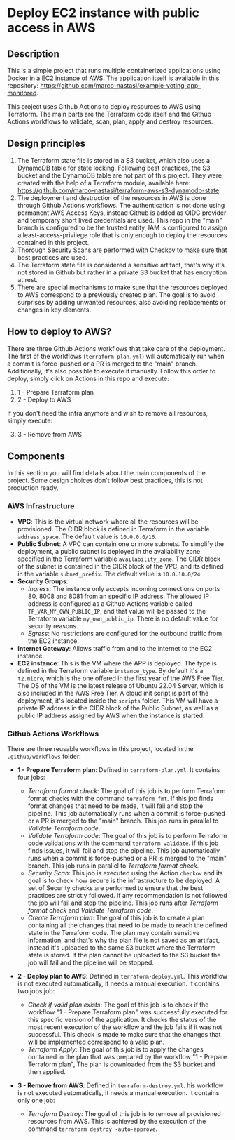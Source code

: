 # Deploy EC2 instance with public access in AWS

## Description

This is a simple project that runs multiple containerized applications using Docker in a EC2 instance of AWS. The application itself is available in this repository: https://github.com/marco-nastasi/example-voting-app-monitored.

This project uses Github Actions to deploy resources to AWS using Terraform. The main parts are the Terraform code itself and the Github Actions workflows to validate, scan, plan, apply and destroy resources.

## Design principles

1) The Terraform state file is stored in a S3 bucket, which also uses a DynamoDB table for state locking. Following best practices, the S3 bucket and the DynamoDB table are not part of this project. They were created with the help of a Terraform module, available here: https://github.com/marco-nastasi/terraform-aws-s3-dynamodb-state.
2) The deployment and destruction of the resources in AWS is done through Github Actions workflows. The authentication is not done using permanent AWS Access Keys, instead Github is added as OIDC provider and temporary short lived credentials are used. This repo in the "main" branch is configured to be the trusted entity, IAM is configured to assign a least-access-privilege role that is only enough to deploy the resources contained in this project.
3) Thorough Security Scans are performed with Checkov to make sure that best practices are used.
4) The Terraform state file is considered a sensitive artifact, that's why it's not stored in Github but rather in a private S3 bucket that has encryption at rest.
5) There are special mechanisms to make sure that the resources deployed to AWS correspond to a previously created plan. The goal is to avoid surprises by adding unwanted resources, also avoiding replacements or changes in key elements.  

## How to deploy to AWS?

There are three Github Actions workflows that take care of the deployment. The first of the workflows (`terraform-plan.yml`) will automatically run when a commit is force-pushed or a PR is merged to the "main" branch. Additionally, it's also possible to execute it manually. Follow this order to deploy, simply click on Actions in this repo and execute:

1) 1 - Prepare Terraform plan
2) 2 - Deploy to AWS

If you don't need the infra anymore and wish to remove all resources, simply execute:

3) 3 - Remove from AWS

## Components

In this section you will find details about the main components of the project. Some design choices don't follow best practices, this is not production ready.

### AWS Infrastructure

- **VPC**: This is the virtual network where all the resources will be provisioned. The CIDR block is defined in Terraform in the variable `address_space`. The default value is `10.0.0.0/16`.
- **Public Subnet**: A VPC can contain one or more subnets. To simplify the deployment, a public subnet is deployed in the availability zone specified in the Terraform variable `availability_zone`. The CIDR block of the subnet is contained in the CIDR block of the VPC, and its defined in the variable `subnet_prefix`. The default value is `10.0.10.0/24`.
- **Security Groups**:
  - *Ingress*: The instance only accepts incoming connections on ports 80, 8008 and 8081 from an specific IP address. The allowed IP address is configured as a Github Actions variable called `TF_VAR_MY_OWN_PUBLIC_IP`, and that value will be passed to the Terraform variable `my_own_public_ip`. There is no default value for security reasons.
  - *Egress*: No restrictions are configured for the outbound traffic from the EC2 instance.
- **Internet Gateway**: Allows traffic from and to the internet to the EC2 instance.
- **EC2 instance**: This is the VM where the APP is deployed. The type is defined in the Terraform variable `instance_type`. By default it's a `t2.micro`, which is the one offered in the first year of the AWS Free Tier. The OS of the VM is the latest release of Ubuntu 22.04 Server, which is also included in the AWS Free Tier. A cloud init script is part of the deployment, it's located inside the `scripts` folder. This VM will have a private IP address in the CIDR block of the Public Subnet, as well as a public IP address assigned by AWS when the instance is started.

### Github Actions Workflows

There are three reusable workflows in this project, located in the `.github/workflows` folder:

- **1 - Prepare Terraform plan**: Defined in `terraform-plan.yml`. It contains four jobs:
  - *Terraform format check*: The goal of this job is to perform Terraform format checks with the command `terraform fmt`. If this job finds format changes that need to be made, it will fail and stop the pipeline. This job automatically runs when a commit is force-pushed or a PR is merged to the "main" branch. This job runs in parallel to *Validate Terraform code*.
  - *Validate Terraform code*: The goal of this job is to perform Terraform code validations with the command `terraform validate`. if this job finds issues, it will fail and stop the pipeline. This job automatically runs when a commit is force-pushed or a PR is merged to the "main" branch. This job runs in parallel to *Terraform format check*.
  - *Security Scan*: This job is executed using the Action `checkov` and its goal is to check how secure is the infrastructure to be deployed. A set of Security checks are performed to ensure that the best practices are strictly followed. If any recommendation is not followed the job will fail and stop the pipeline. This job runs after *Terraform format check* and *Validate Terraform code*.
  - *Create Terraform plan*: The goal of this job is to create a plan containing all the changes that need to be made to reach the defined state in the Terraform code. The plan may contain sensitive information, and that's why the plan file is not saved as an artifact, instead it's uploaded to the same S3 bucket where the Terraform state is stored. If the plan cannot be uploaded to the S3 bucket the job will fail and the pipeline will be stopped.

- **2 - Deploy plan to AWS**: Defined in `terraform-deploy.yml`. This workflow is not executed automatically, it needs a manual execution. It contains two jobs job:
  - *Check if valid plan exists*: The goal of this job is to check if the workflow "1 - Prepare Terraform plan" was successfully executed for this specific version of the application. It checks the status of the most recent execution of the workflow and the job fails if it was not successful. This check is made to make sure that the changes that will be implemented correspond to a valid plan.
  - *Terraform Apply*: The goal of this job is to apply the changes contained in the plan that was prepared by the workflow "1 - Prepare Terraform plan", The plan is downloaded from the S3 bucket and then applied.

- **3 - Remove from AWS**: Defined in `terraform-destroy.yml`. his workflow is not executed automatically, it needs a manual execution. It contains only one job:
  - *Terraform Destroy*: The goal of this job is to remove all provisioned resources from AWS. This is achieved by the execution of the command `terraform destroy -auto-approve`.